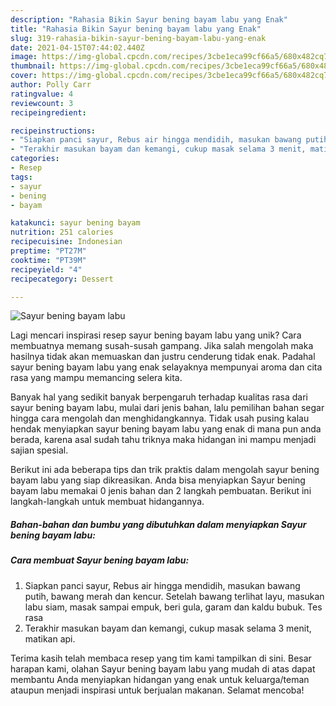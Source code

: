 ```yaml
---
description: "Rahasia Bikin Sayur bening bayam labu yang Enak"
title: "Rahasia Bikin Sayur bening bayam labu yang Enak"
slug: 319-rahasia-bikin-sayur-bening-bayam-labu-yang-enak
date: 2021-04-15T07:44:02.440Z
image: https://img-global.cpcdn.com/recipes/3cbe1eca99cf66a5/680x482cq70/sayur-bening-bayam-labu-foto-resep-utama.jpg
thumbnail: https://img-global.cpcdn.com/recipes/3cbe1eca99cf66a5/680x482cq70/sayur-bening-bayam-labu-foto-resep-utama.jpg
cover: https://img-global.cpcdn.com/recipes/3cbe1eca99cf66a5/680x482cq70/sayur-bening-bayam-labu-foto-resep-utama.jpg
author: Polly Carr
ratingvalue: 4
reviewcount: 3
recipeingredient:

recipeinstructions:
- "Siapkan panci sayur, Rebus air hingga mendidih, masukan bawang putih, bawang merah dan kencur. Setelah bawang terlihat layu, masukan labu siam, masak sampai empuk, beri gula, garam dan kaldu bubuk. Tes rasa"
- "Terakhir masukan bayam dan kemangi, cukup masak selama 3 menit, matikan api."
categories:
- Resep
tags:
- sayur
- bening
- bayam

katakunci: sayur bening bayam 
nutrition: 251 calories
recipecuisine: Indonesian
preptime: "PT27M"
cooktime: "PT39M"
recipeyield: "4"
recipecategory: Dessert

---
```



![Sayur bening bayam labu](https://img-global.cpcdn.com/recipes/3cbe1eca99cf66a5/680x482cq70/sayur-bening-bayam-labu-foto-resep-utama.jpg)

Lagi mencari inspirasi resep sayur bening bayam labu yang unik? Cara membuatnya memang susah-susah gampang. Jika salah mengolah maka hasilnya tidak akan memuaskan dan justru cenderung tidak enak. Padahal sayur bening bayam labu yang enak selayaknya mempunyai aroma dan cita rasa yang mampu memancing selera kita.



Banyak hal yang sedikit banyak berpengaruh terhadap kualitas rasa dari sayur bening bayam labu, mulai dari jenis bahan, lalu pemilihan bahan segar hingga cara mengolah dan menghidangkannya. Tidak usah pusing kalau hendak menyiapkan sayur bening bayam labu yang enak di mana pun anda berada, karena asal sudah tahu triknya maka hidangan ini mampu menjadi sajian spesial.


Berikut ini ada beberapa tips dan trik praktis dalam mengolah sayur bening bayam labu yang siap dikreasikan. Anda bisa menyiapkan Sayur bening bayam labu memakai 0 jenis bahan dan 2 langkah pembuatan. Berikut ini langkah-langkah untuk membuat hidangannya.

<!--inarticleads1-->

##### Bahan-bahan dan bumbu yang dibutuhkan dalam menyiapkan Sayur bening bayam labu:





<!--inarticleads2-->

##### Cara membuat Sayur bening bayam labu:

1. Siapkan panci sayur, Rebus air hingga mendidih, masukan bawang putih, bawang merah dan kencur. Setelah bawang terlihat layu, masukan labu siam, masak sampai empuk, beri gula, garam dan kaldu bubuk. Tes rasa
1. Terakhir masukan bayam dan kemangi, cukup masak selama 3 menit, matikan api.




Terima kasih telah membaca resep yang tim kami tampilkan di sini. Besar harapan kami, olahan Sayur bening bayam labu yang mudah di atas dapat membantu Anda menyiapkan hidangan yang enak untuk keluarga/teman ataupun menjadi inspirasi untuk berjualan makanan. Selamat mencoba!
